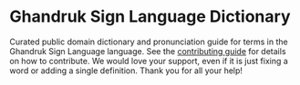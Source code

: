 
# Ghandruk Sign Language Dictionary

Curated public domain dictionary and pronunciation guide for terms in the Ghandruk Sign Language language. See the [contributing guide](https://github.com/drumworkteam/term/blob/make/.github/contributing.md) for details on how to contribute. We would love your support, even if it is just fixing a word or adding a single definition. Thank you for all your help!
